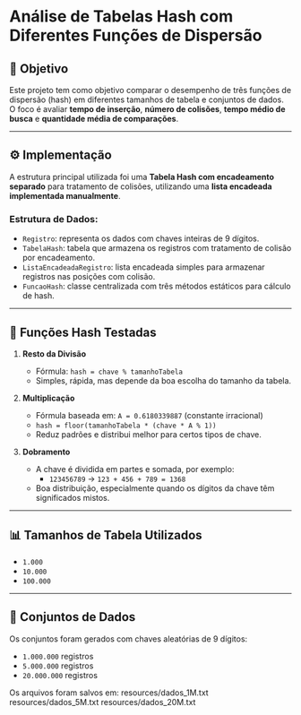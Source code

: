 # Análise de Tabelas Hash com Diferentes Funções de Dispersão

## 📌 Objetivo

Este projeto tem como objetivo comparar o desempenho de três funções de dispersão (hash) em diferentes tamanhos de tabela e conjuntos de dados. O foco é avaliar **tempo de inserção**, **número de colisões**, **tempo médio de busca** e **quantidade média de comparações**.

---

## ⚙️ Implementação

A estrutura principal utilizada foi uma **Tabela Hash com encadeamento separado** para tratamento de colisões, utilizando uma **lista encadeada implementada manualmente**.

### Estrutura de Dados:
- `Registro`: representa os dados com chaves inteiras de 9 dígitos.
- `TabelaHash`: tabela que armazena os registros com tratamento de colisão por encadeamento.
- `ListaEncadeadaRegistro`: lista encadeada simples para armazenar registros nas posições com colisão.
- `FuncaoHash`: classe centralizada com três métodos estáticos para cálculo de hash.

---

## 🧠 Funções Hash Testadas

1. **Resto da Divisão**
   - Fórmula: `hash = chave % tamanhoTabela`
   - Simples, rápida, mas depende da boa escolha do tamanho da tabela.

2. **Multiplicação**
   - Fórmula baseada em: `A = 0.6180339887` (constante irracional)
   - `hash = floor(tamanhoTabela * (chave * A % 1))`
   - Reduz padrões e distribui melhor para certos tipos de chave.

3. **Dobramento**
   - A chave é dividida em partes e somada, por exemplo:
     - `123456789` → `123 + 456 + 789 = 1368`
   - Boa distribuição, especialmente quando os dígitos da chave têm significados mistos.

---

## 📊 Tamanhos de Tabela Utilizados

- `1.000`
- `10.000`
- `100.000`

---

## 📁 Conjuntos de Dados

Os conjuntos foram gerados com chaves aleatórias de 9 dígitos:

- `1.000.000` registros
- `5.000.000` registros
- `20.000.000` registros

Os arquivos foram salvos em:
resources/dados_1M.txt
resources/dados_5M.txt
resources/dados_20M.txt
